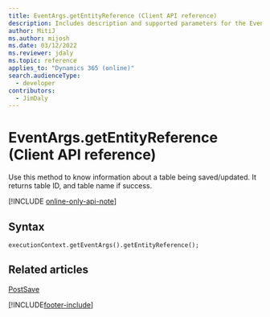 ```yaml
---
title: EventArgs.getEntityReference (Client API reference)
description: Includes description and supported parameters for the EventArgs.getEntityReference method.
author: MitiJ
ms.author: mijosh
ms.date: 03/12/2022
ms.reviewer: jdaly
ms.topic: reference
applies_to: "Dynamics 365 (online)"
search.audienceType: 
  - developer
contributors:
  - JimDaly
---
```

# EventArgs.getEntityReference (Client API reference)

Use this method to know information about a table being saved/updated. It returns table ID, and table name if success.

[!INCLUDE [online-only-api-note](../../includes/online-only-api-note.md)]

## Syntax

`executionContext.getEventArgs().getEntityReference();`

## Related articles

[PostSave](../events/postsave.md)

[!INCLUDE[footer-include](../../../../../includes/footer-banner.md)]
